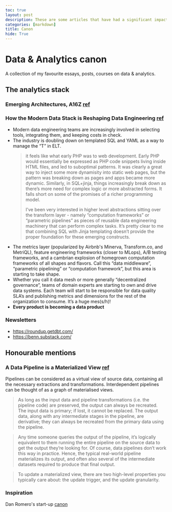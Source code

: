 ```yaml
---
toc: true
layout: post
description: These are some articles that have had a significant impact on my thinking, there are many more, but these are some.
categories: [markdown]
title: Canon
hide: True
---
```


# Data & Analytics canon

A collection of my favourite essays, posts, courses on data & analytics.

## The analytics stack

### __Emerging Architectures, A16Z__ [ref](https://a16z.com/2020/10/15/the-emerging-architectures-for-modern-data-infrastructure/)

### __How the Modern Data Stack is Reshaping Data Engineering__ [ref](https://preset.io/blog/reshaping-data-engineering/)

* Modern data engineering teams are increasingly involved in selecting tools, integrating them, and keeping costs in check.
* The industry is doubling down on templated SQL and YAML as a way to manage the “T” in ELT. 
  > it feels like what early PHP was to web development. Early PHP would essentially be expressed as PHP code snippets living inside HTML files, and led to suboptimal patterns. It was clearly a great way to inject some more dynamisity into static web pages, but the pattern was breaking down as pages and apps became more dynamic. Similarly, in SQL+jinja, things increasingly break down as there’s more need for complex logic or more abstracted forms. It falls short on some of the promises of a richer programming model. 
  > 
  > I’ve been very interested in higher level abstractions sitting over the transform layer - namely “computation frameworks” or “parametric pipelines” as pieces of reusable data engineering machinery that can perform complex tasks. It’s pretty clear to me that combining SQL with Jinja templating doesn’t provide the proper foundation for these emerging constructs.
*  The metrics layer (popularized by Airbnb's Minerva, Transform.co, and MetriQL), feature engineering frameworks (closer to MLops), A/B testing frameworks, and a cambrian explosion of homegrown computation frameworks of all shapes and flavors. Call this “data middleware”, “parametric pipelining” or “computation framework”, but this area is starting to take shape. 
*  Whether you call it data mesh or more generally “decentralized governance”, teams of domain experts are starting to own and drive data systems. Each team will start to be responsible for data quality SLA’s and publishing metrics and dimensions for the rest of the organization to consume. It’s a huge mes(s/h)!
*  __Every product is becoming a data product__

### Newsletters

* https://roundup.getdbt.com/
* https://benn.substack.com/

## Honourable mentions

### __A Data Pipeline is a Materialized View__  [ref](https://nchammas.com/writing/data-pipeline-materialized-view)

Pipelines can be considered as a virtual view of source data, containing all the necessary extractions and transformations. Interdependent pipelines can be thought of as a graph of materialised views.

> As long as the input data and pipeline transformations (i.e. the pipeline code) are preserved, the output can always be recreated.  The input data is primary; if lost, it cannot be replaced. The output data, along with any intermediate stages in the pipeline, are derivative; they can always be recreated from the primary data using the pipeline.

> Any time someone queries the output of the pipeline, it’s logically equivalent to them running the entire pipeline on the source data to get the output they’re looking for. Of course, data pipelines don’t work this way in practice. Hence, the typical real-world pipeline materializes its output, and often also several of the intermediate datasets required to produce that final output. 

> To update a materialized view, there are two high-level properties you typically care about: the update trigger, and the update granularity. 

### Inspiration

Dan Romero's start-up [canon](https://danromero.org/canon.html)
